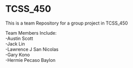 # TCSS_450
This is a team Repository for a group project in TCSS_450<br/>

Team Members Include:<br/>
  -Austin Scott<br/>
  -Jack Lin<br/>
  -Lawrence J San Nicolas<br/>
  -Gary Kono<br/>
  -Hermie Pecaso Baylon<br/>
